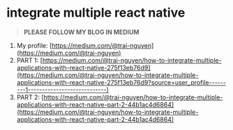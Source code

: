 # integrate multiple react native

> **PLEASE FOLLOW MY BLOG IN MEDIUM**

1. My profile: [https://medium.com/@trai-nguyen](https://medium.com/@trai-nguyen)
2. PART 1: [https://medium.com/@trai-nguyen/how-to-integrate-multiple-applications-with-react-native-275f13eb76d9](https://medium.com/@trai-nguyen/how-to-integrate-multiple-applications-with-react-native-275f13eb76d9?source=user_profile---------1----------------------------)
3. PART 2: [https://medium.com/@trai-nguyen/how-to-integrate-multiple-applications-with-react-native-part-2-44b1ac4d6864](https://medium.com/@trai-nguyen/how-to-integrate-multiple-applications-with-react-native-part-2-44b1ac4d6864)
